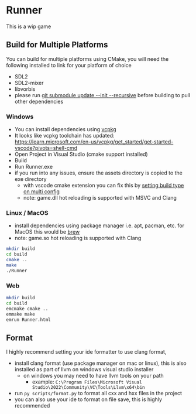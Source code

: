 # Runner

This is a wip game

## Build for Multiple Platforms

You can build for multiple platforms using CMake, you will need the following installed to link for your platform of choice

- SDL2
- SDL2-mixer
- libvorbis
- please run [git submodule update --init --recursive](https://git-scm.com/book/en/v2/Git-Tools-Submodules) before building to pull other dependencies

### Windows

- You can install dependencies using [vcpkg](https://github.com/microsoft/vcpkg)
- It looks like vcpkg toolchain has updated: https://learn.microsoft.com/en-us/vcpkg/get_started/get-started-vscode?pivots=shell-cmd 
- Open Project in Visual Studio (cmake support installed)
- Build
- Run Runner.exe
- if you run into any issues, ensure the assets directory is copied to the exe directory
  - with vscode cmake extension you can fix this by [setting build type on multi config](https://github.com/microsoft/vscode-cmake-tools/issues/1298)
  - note: game.dll hot reloading is supported with MSVC and Clang

### Linux / MacOS

- install dependencies using package manager i.e. apt, pacman, etc. for MacOS this would be [brew](https://brew.sh/)
- note: game.so hot reloading is supported with Clang

```zsh
mkdir build
cd build
cmake ..
make
./Runner
```

### Web

```zsh
mkdir build
cd build
emcmake cmake ..
emmake make
emrun Runner.html
```

## Format

I highly recommend setting your ide formatter to use clang format,

- install clang format (use package manager on mac or linux), this is also installed as part of llvm on windows visual studio installer
  - on windows you may need to have llvm tools on your path
    - example: `C:\Program Files\Microsoft Visual Studio\2022\Community\VC\Tools\Llvm\x64\bin`
- run `py scripts/format.py` to format all cxx and hxx files in the project
- you can also use your ide to format on file save, this is highly recommended